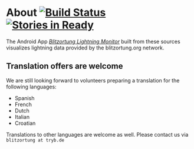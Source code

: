 # About [![Build Status](https://travis-ci.org/wuan/bo-android.svg?branch=master)](https://travis-ci.org/wuan/bo-android) [![Stories in Ready](https://badge.waffle.io/wuan/bo-android.svg?label=ready&title=Ready)](http://waffle.io/wuan/bo-android)

The Android App
[*Blitzortung Lightning Monitor*](https://play.google.com/store/apps/details?id=org.blitzortung.android.app)
built from these sources visualizes lightning data provided by the blitzortung.org network.

## Translation offers are welcome

We are still looking forward to volunteers preparing a translation for the following languages:

  * Spanish
  * French
  * Dutch
  * Italian
  * Croatian
  
Translations to other languages are welcome as well. Please contact us via `blitzortung at tryb.de`


